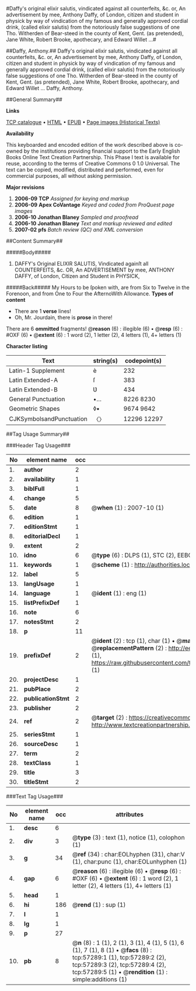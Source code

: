 #Daffy's original elixir salutis, vindicated against all counterfeits, &c. or, An advertisement by mee, Anthony Daffy, of London, citizen and student in physick by way of vindication of my famous and generally approved cordial drink, (called elixir salutis) from the notoriously false suggestions of one Tho. Witherden of Bear-steed in the county of Kent, Gent. (as pretended), Jane White, Robert Brooke, apothecary, and Edward Willet ...#

##Daffy, Anthony.##
Daffy's original elixir salutis, vindicated against all counterfeits, &c. or, An advertisement by mee, Anthony Daffy, of London, citizen and student in physick by way of vindication of my famous and generally approved cordial drink, (called elixir salutis) from the notoriously false suggestions of one Tho. Witherden of Bear-steed in the county of Kent, Gent. (as pretended), Jane White, Robert Brooke, apothecary, and Edward Willet ...
Daffy, Anthony.

##General Summary##

**Links**

[TCP catalogue](http://www.ota.ox.ac.uk/tcp/)  • 
[HTML](http://tei.it.ox.ac.uk/tcp/Texts-HTML/free/A35/A35701.html)  • 
[EPUB](http://tei.it.ox.ac.uk/tcp/Texts-EPUB/free/A35/A35701.epub) • 
[Page images (Historical Texts)](https://data.historicaltexts.jisc.ac.uk/view?pubId=eebo-12254384e&pageId=eebo-12254384e-57289-1)

**Availability**

This keyboarded and encoded edition of the
	       work described above is co-owned by the institutions
	       providing financial support to the Early English Books
	       Online Text Creation Partnership. This Phase I text is
	       available for reuse, according to the terms of Creative
	       Commons 0 1.0 Universal. The text can be copied,
	       modified, distributed and performed, even for
	       commercial purposes, all without asking permission.

**Major revisions**

1. __2006-09__ __TCP__ *Assigned for keying and markup*
1. __2006-09__ __Apex CoVantage__ *Keyed and coded from ProQuest page images*
1. __2006-10__ __Jonathan Blaney__ *Sampled and proofread*
1. __2006-10__ __Jonathan Blaney__ *Text and markup reviewed and edited*
1. __2007-02__ __pfs__ *Batch review (QC) and XML conversion*

##Content Summary##

#####Body#####

1. DAFFY's Original ELIXIR SALUTIS, Vindicated againſt all COUNTERFEITS, &c. OR, An ADVERTISEMENT by mee, ANTHONY DAFFY, of London, Citizen and Student in PHYSICK,

#####Back#####
My Hours to be ſpoken with, are from Six to Twelve in the Forenoon, and from One to Four the AfternoWith Allowance.
**Types of content**

  * There are 1 **verse** lines!
  * Oh, Mr. Jourdain, there is **prose** in there!

There are 6 **ommitted** fragments! 
 @__reason__ (6) : illegible (6)  •  @__resp__ (6) : #OXF (6)  •  @__extent__ (6) : 1 word (2), 1 letter (2), 4 letters (1), 4+ letters (1)

**Character listing**


|Text|string(s)|codepoint(s)|
|---|---|---|
|Latin-1 Supplement|è|232|
|Latin Extended-A|ſ|383|
|Latin Extended-B|Ʋ|434|
|General Punctuation|•…|8226 8230|
|Geometric Shapes|◊▪|9674 9642|
|CJKSymbolsandPunctuation|〈〉|12296 12297|

##Tag Usage Summary##

###Header Tag Usage###

|No|element name|occ|attributes|
|---|---|---|---|
|1.|__author__|2||
|2.|__availability__|1||
|3.|__biblFull__|1||
|4.|__change__|5||
|5.|__date__|8| @__when__ (1) : 2007-10 (1)|
|6.|__edition__|1||
|7.|__editionStmt__|1||
|8.|__editorialDecl__|1||
|9.|__extent__|2||
|10.|__idno__|6| @__type__ (6) : DLPS (1), STC (2), EEBO-CITATION (1), OCLC (1), VID (1)|
|11.|__keywords__|1| @__scheme__ (1) : http://authorities.loc.gov/ (1)|
|12.|__label__|5||
|13.|__langUsage__|1||
|14.|__language__|1| @__ident__ (1) : eng (1)|
|15.|__listPrefixDef__|1||
|16.|__note__|6||
|17.|__notesStmt__|2||
|18.|__p__|11||
|19.|__prefixDef__|2| @__ident__ (2) : tcp (1), char (1)  •  @__matchPattern__ (2) : ([0-9\-]+):([0-9IVX]+) (1), (.+) (1)  •  @__replacementPattern__ (2) : http://eebo.chadwyck.com/downloadtiff?vid=$1&page=$2 (1), https://raw.githubusercontent.com/textcreationpartnership/Texts/master/tcpchars.xml#$1 (1)|
|20.|__projectDesc__|1||
|21.|__pubPlace__|2||
|22.|__publicationStmt__|2||
|23.|__publisher__|2||
|24.|__ref__|2| @__target__ (2) : https://creativecommons.org/publicdomain/zero/1.0/ (1), http://www.textcreationpartnership.org/docs/. (1)|
|25.|__seriesStmt__|1||
|26.|__sourceDesc__|1||
|27.|__term__|2||
|28.|__textClass__|1||
|29.|__title__|3||
|30.|__titleStmt__|2||


###Text Tag Usage###

|No|element name|occ|attributes|
|---|---|---|---|
|1.|__desc__|6||
|2.|__div__|3| @__type__ (3) : text (1), notice (1), colophon (1)|
|3.|__g__|34| @__ref__ (34) : char:EOLhyphen (31), char:V (1), char:punc (1), char:EOLunhyphen (1)|
|4.|__gap__|6| @__reason__ (6) : illegible (6)  •  @__resp__ (6) : #OXF (6)  •  @__extent__ (6) : 1 word (2), 1 letter (2), 4 letters (1), 4+ letters (1)|
|5.|__head__|1||
|6.|__hi__|186| @__rend__ (1) : sup (1)|
|7.|__l__|1||
|8.|__lg__|1||
|9.|__p__|27||
|10.|__pb__|8| @__n__ (8) : 1 (1), 2 (1), 3 (1), 4 (1), 5 (1), 6 (1), 7 (1), 8 (1)  •  @__facs__ (8) : tcp:57289:1 (1), tcp:57289:2 (2), tcp:57289:3 (2), tcp:57289:4 (2), tcp:57289:5 (1)  •  @__rendition__ (1) : simple:additions (1)|

